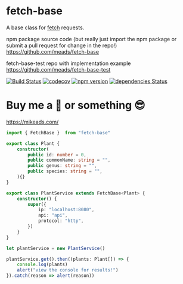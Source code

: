 # fetch-base
A base class for [fetch](https://developer.mozilla.org/en-US/docs/Web/API/Fetch_API) requests.

npm package source code (but really just import the npm package or submit a pull request for change in the repo!)
https://github.com/meads/fetch-base

fetch-base-test repo with implementation example
https://github.com/meads/fetch-base-test


[![Build Status](https://travis-ci.com/meads/fetch-base.svg?branch=master)](https://travis-ci.com/meads/fetch-base)
[![codecov](https://codecov.io/gh/meads/fetch-base/branch/master/graph/badge.svg?sanitize=true)](https://codecov.io/gh/meads/fetch-base)
[![npm version](https://badge.fury.io/js/fetch-base.svg)](https://badge.fury.io/js/fetch-base)
[![dependencies Status](https://david-dm.org/meads/fetch-base/status.svg)](https://david-dm.org/meads/fetch-base)

# Buy me a :beer: or something :sunglasses:
https://mikeads.com/ 


```ts
import { FetchBase }  from "fetch-base"

export class Plant {
    constructor(
        public id: number = 0,
        public commonName: string = "",
        public genus: string = "",
        public species: string = "",
    ){}
}

export class PlantService extends FetchBase<Plant> {
    constructor() {
        super({
            ip: "localhost:8080",
            api: "api",
            protocol: "http",
        })
    }
}

let plantService = new PlantService()

plantService.get().then((plants: Plant[]) => {
    console.log(plants)
    alert("view the console for results!")
}).catch(reason => alert(reason))

```